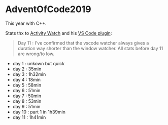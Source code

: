 # AdventOfCode2019

This year with C++.

Stats thx to [Activity Watch](https://github.com/ActivityWatch/activitywatch) and his [VS Code plugin](https://github.com/ActivityWatch/aw-watcher-vscode/):

> Day 11 : I've confirmed that the vscode watcher always gives a duration way shorter than the window watcher. All stats before day 11 are wrong/to low.

* day 1 : unkown but quick
* day 2 : 35min
* day 3 : 1h32min
* day 4 : 18min
* day 5 : 58min
* day 6 : 51min
* day 7 : 50min
* day 8 : 53min
* day 9 : 51min
* day 10 : part 1 in 1h39min
* day 11 : 1h41min
